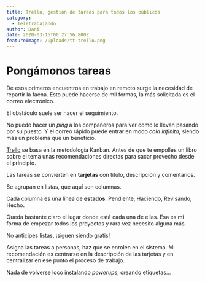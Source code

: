```yaml
---
title: Trello, gestión de tareas para todos los públicos
category:
  - Teletrabajando
author: Dani
date: 2020-03-15T00:27:56.800Z
featureImage: /uploads/tt-trello.png
---
```


# Pongámonos tareas

De esos primeros encuentros en trabajo en remoto surge la necesidad de repartir la faena. Esto puede hacerse de mil formas, la más solicitada es el correo electrónico.

El obstáculo suele ser hacer el seguimiento.

No puedo hacer un *ping* a los compañeros para ver como lo llevan pasando por su puesto. Y el correo rápido puede entrar en modo *cola infinita*, siendo más un problema que un beneficio.


[Trello](https://trello.com/) se basa en la metodología Kanban. Antes de que te empolles un libro sobre el tema unas recomendaciones directas para sacar provecho desde el principio.

Las tareas se convierten en **tarjetas** con título, descripción y comentarios.

Se agrupan en listas, que aquí son columnas.

Cada columna es una línea de **estados**: Pendiente, Haciendo, Revisando, Hecho.

Queda bastante claro el lugar donde está cada una de ellas. Esa es mi forma de empezar todos los proyectos y rara vez necesito alguna más.

No anticipes listas, ¡siguen siendo gratis!



Asigna las tareas a personas, haz que se enrolen en el sistema. Mi recomendación es centrarse en la descripción de las tarjetas y en centralizar en ese punto el proceso de trabajo.

Nada de volverse loco instalando *powerups*, creando etiquetas...
